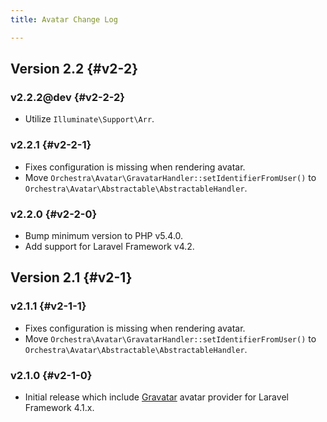 ```yaml
---
title: Avatar Change Log

---
```


## Version 2.2 {#v2-2}

### v2.2.2@dev {#v2-2-2}

* Utilize `Illuminate\Support\Arr`.

### v2.2.1 {#v2-2-1}

* Fixes configuration is missing when rendering avatar.
* Move `Orchestra\Avatar\GravatarHandler::setIdentifierFromUser()` to `Orchestra\Avatar\Abstractable\AbstractableHandler`.

### v2.2.0 {#v2-2-0}

* Bump minimum version to PHP v5.4.0.
* Add support for Laravel Framework v4.2.

## Version 2.1 {#v2-1}

### v2.1.1 {#v2-1-1}

* Fixes configuration is missing when rendering avatar.
* Move `Orchestra\Avatar\GravatarHandler::setIdentifierFromUser()` to `Orchestra\Avatar\Abstractable\AbstractableHandler`.

### v2.1.0 {#v2-1-0}

* Initial release which include [Gravatar](https://en.gravatar.com/) avatar provider for Laravel Framework 4.1.x.
